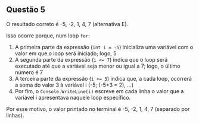 ## Questão 5

O resultado correto é -5, -2, 1, 4, 7 (alternativa E). 

Isso ocorre porque, num loop `for`:

1. A primeira parte da expressão (`int i = -5`) inicializa uma variável com o valor em que o loop será iniciado; logo, 5 
2. A segunda parte da expressão (`i <= 7`) indica que o loop será executado até que a variável seja menor ou igual a 7; logo, o último número é 7
3. A terceira parte da expressão (`i += 3`) indica que, a cada loop, ocorrerá a soma do valor 3 à variável i (-5; (-5+3 = 2), ...)
4. Por fim, o `Console.WriteLine(i)` escreve em cada linha o valor que a variável i apresentava naquele loop específico. 
   
Por esse motivo, o valor printado no terminal é -5, -2, 1, 4, 7 (separado por linhas). 
